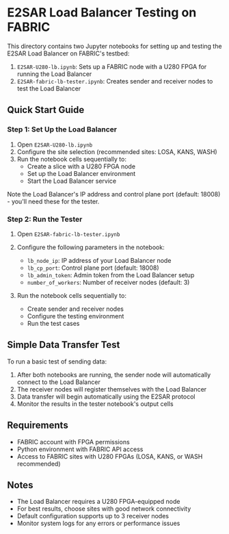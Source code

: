 # E2SAR Load Balancer Testing on FABRIC

This directory contains two Jupyter notebooks for setting up and testing the E2SAR Load Balancer on FABRIC's testbed:

1. `E2SAR-U280-lb.ipynb`: Sets up a FABRIC node with a U280 FPGA for running the Load Balancer
2. `E2SAR-fabric-lb-tester.ipynb`: Creates sender and receiver nodes to test the Load Balancer

## Quick Start Guide

### Step 1: Set Up the Load Balancer

1. Open `E2SAR-U280-lb.ipynb`
2. Configure the site selection (recommended sites: LOSA, KANS, WASH)
3. Run the notebook cells sequentially to:
   - Create a slice with a U280 FPGA node
   - Set up the Load Balancer environment
   - Start the Load Balancer service

Note the Load Balancer's IP address and control plane port (default: 18008) - you'll need these for the tester.

### Step 2: Run the Tester

1. Open `E2SAR-fabric-lb-tester.ipynb`
2. Configure the following parameters in the notebook:
   - `lb_node_ip`: IP address of your Load Balancer node
   - `lb_cp_port`: Control plane port (default: 18008)
   - `lb_admin_token`: Admin token from the Load Balancer setup
   - `number_of_workers`: Number of receiver nodes (default: 3)

3. Run the notebook cells sequentially to:
   - Create sender and receiver nodes
   - Configure the testing environment
   - Run the test cases

## Simple Data Transfer Test

To run a basic test of sending data:

1. After both notebooks are running, the sender node will automatically connect to the Load Balancer
2. The receiver nodes will register themselves with the Load Balancer
3. Data transfer will begin automatically using the E2SAR protocol
4. Monitor the results in the tester notebook's output cells

## Requirements

- FABRIC account with FPGA permissions
- Python environment with FABRIC API access
- Access to FABRIC sites with U280 FPGAs (LOSA, KANS, or WASH recommended)

## Notes

- The Load Balancer requires a U280 FPGA-equipped node
- For best results, choose sites with good network connectivity
- Default configuration supports up to 3 receiver nodes
- Monitor system logs for any errors or performance issues 
